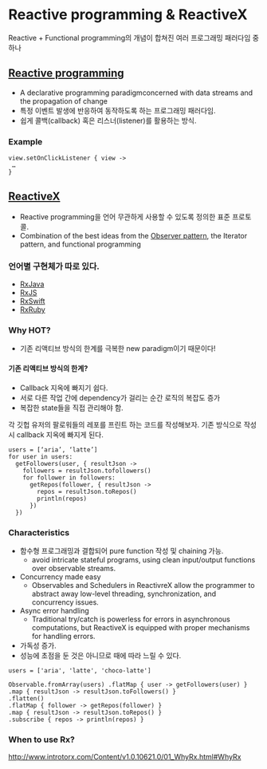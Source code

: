 # Reactive programming & ReactiveX
Reactive + Functional programming의 개념이 합쳐진 여러 프로그래밍 패러다임 중 하나

## [Reactive programming](https://en.wikipedia.org/wiki/Reactive_programming)
- A declarative programming paradigmconcerned with data streams and the propagation of change
- 특정 이벤트 발생에 반응하여 동작하도록 하는 프로그래밍 패러다임.
- 쉽게 콜백(callback) 혹은 리스너(listener)를 활용하는 방식.

### Example
```
view.setOnClickListener { view ->
 … 
}
```


## [ReactiveX](http://reactivex.io/)
- Reactive programming을 언어 무관하게 사용할 수 있도록 정의한 표준 프로토콜.
- Combination of the best ideas from the [Observer pattern](http://reactivex.io/documentation/observable.html), the Iterator pattern, and functional programming


### 언어별 구현체가 따로 있다.
- [RxJava](https://github.com/ReactiveX/RxJava)
- [RxJS](https://github.com/ReactiveX/rxjs)
- [RxSwift](https://github.com/ReactiveX/RxSwift)
- [RxRuby](https://github.com/ReactiveX/RxRuby)

### Why HOT?
- 기존 리액티브 방식의 한계를 극복한 new paradigm이기 때문이다!

#### 기존 리액티브 방식의 한계?
-  Callback 지옥에 빠지기 쉽다.
- 서로 다른 작업 간에 dependency가 걸리는 순간 로직의 복잡도 증가
- 복잡한 state들을 직접 관리해야 함.

각 깃헙 유저의 팔로워들의 레포를 프린트 하는 코드를 작성해보자.
기존 방식으로 작성시 callback 지옥에 빠지게 된다.
```
users = [‘aria’, ‘latte’]
for user in users:
  getFollowers(user, { resultJson ->
    followers = resultJson.tofollowers()
    for follower in followers:
      getRepos(follower, { resultJson ->
        repos = resultJson.toRepos()
        println(repos)
      })
  })
```

### Characteristics
- 함수형 프로그래밍과 결합되어 pure function 작성 및 chaining 가능.
    - avoid intricate stateful programs, using clean input/output functions over observable streams.
- Concurrency made easy
    - Observables and Schedulers in ReactivreX allow the programmer to abstract away low-level threading, synchronization, and concurrency issues.
- Async error handling
    - Traditional try/catch is powerless for errors in asynchronous computations, but ReactiveX is equipped with proper mechanisms for handling errors.
- 가독성 증가.
- 성능에 초점을 둔 것은 아니므로 때에 따라 느릴 수 있다.

```
users = ['aria', 'latte', 'choco-latte'] 

Observable.fromArray(users) .flatMap { user -> getFollowers(user) } 
.map { resultJson -> resultJson.toFollowers() }
.flatten()
.flatMap { follower -> getRepos(follower) }
.map { resultJson -> resultJson.toRepos() }
.subscribe { repos -> println(repos) } 
```

### When to use Rx?
http://www.introtorx.com/Content/v1.0.10621.0/01_WhyRx.html#WhyRx
